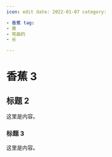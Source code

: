 ```yaml
---
icon: edit date: 2022-01-07 category:

- 香蕉 tag:
- 黄
- 弯曲的
- 长

---
```


# 香蕉 3

## 标题 2

这里是内容。

### 标题 3

这里是内容。
